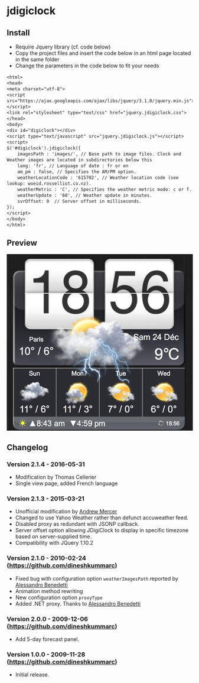 # jdigiclock


## Install
* Require Jquery library (cf. code below)
* Copy the project files and insert the code below in an html page located in the same folder
* Change the parameters in the code below to fit your needs
```
<html>
<head>
<meta charset="utf-8">
<script src="https://ajax.googleapis.com/ajax/libs/jquery/3.1.0/jquery.min.js"></script>
<link rel="stylesheet" type="text/css" href="jquery.jdigiclock.css">
</head>
<body>
<div id="digiclock"></div>
<script type="text/javascript" src="jquery.jdigiclock.js"></script>
<script>
$('#digiclock').jdigiclock({
    imagesPath : 'images/', // Base path to image files. Clock and Weather images are located in subdirectories below this
    lang: 'fr', // Language of date : fr or en
    am_pm : false, // Specifies the AM/PM option.
    weatherLocationCode : '615702', // Weather location code (see lookup: woeid.rosselliot.co.nz).
    weatherMetric : 'C', // Specifies the weather metric mode: c or f.
    weatherUpdate : '60', // Weather update in minutes.
    svrOffset: 0  // Server offset in milliseconds.
});
</script>
</body>
</html>
```

## Preview
![alt tag](screenshot.png)


## Changelog

### Version 2.1.4 - 2016-05-31
* Modification by Thomas Cellerier
* Single view page, added French language

### Version 2.1.3 - 2015-03-21
* Unofficial modification by <a href="http://www.baldwhiteguy.co.nz" target="_blank">Andrew Mercer</a>
* Changed to use Yahoo Weather rather than defunct accuweather feed.
* Disabled proxy as redundant with JSONP callback.
* Server offset option allowing JDigiClock to display in specific timezone based on server-supplied time.
* Compatibility with JQuery 1.10.2      

### Version 2.1.0 - 2010-02-24 (https://github.com/dineshkummarc)
* Fixed bug with configuration option <code>weatherImagesPath</code> reported by <a href="http://www.emessage.it" target="_blank">Alessandro Benedetti</a>
* Animation method rewriting
* New configuration option <code>proxyType</code>
* Added .NET proxy. Thanks to <a href="http://www.emessage.it" target="_blank">Alessandro Benedetti</a>

### Version 2.0.0 - 2009-12-06 (https://github.com/dineshkummarc)
* Add 5-day forecast panel.

### Version 1.0.0 - 2009-11-28 (https://github.com/dineshkummarc)
* Initial release.
